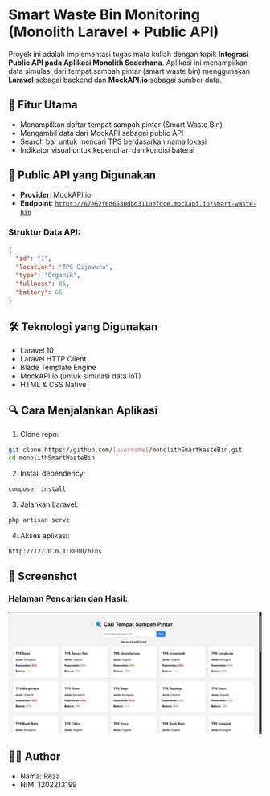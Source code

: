 # Smart Waste Bin Monitoring (Monolith Laravel + Public API)

Proyek ini adalah implementasi tugas mata kuliah dengan topik **Integrasi Public API pada Aplikasi Monolith Sederhana**. Aplikasi ini menampilkan data simulasi dari tempat sampah pintar (smart waste bin) menggunakan **Laravel** sebagai backend dan **MockAPI.io** sebagai sumber data.

## 📌 Fitur Utama

- Menampilkan daftar tempat sampah pintar (Smart Waste Bin)
- Mengambil data dari MockAPI sebagai public API
- Search bar untuk mencari TPS berdasarkan nama lokasi
- Indikator visual untuk kepenuhan dan kondisi baterai

## 📡 Public API yang Digunakan

- **Provider**: MockAPI.io
- **Endpoint**: [`https://67e62f6d6530dbd3110efdce.mockapi.io/smart-waste-bin`](https://67e62f6d6530dbd3110efdce.mockapi.io/smart-waste-bin)

### Struktur Data API:
```json
{
  "id": "1",
  "location": "TPS Cijawura",
  "type": "Organik",
  "fullness": 85,
  "battery": 65
}
```

## 🛠️ Teknologi yang Digunakan

- Laravel 10
- Laravel HTTP Client
- Blade Template Engine
- MockAPI.io (untuk simulasi data IoT)
- HTML & CSS Native

## 🔍 Cara Menjalankan Aplikasi

1. Clone repo:
```bash
git clone https://github.com/[username]/monolithSmartWasteBin.git
cd monolithSmartWasteBin
```

2. Install dependency:
```bash
composer install
```

3. Jalankan Laravel:
```bash
php artisan serve
```

4. Akses aplikasi:
```
http://127.0.0.1:8000/bins
```

## 📸 Screenshot

### Halaman Pencarian dan Hasil:
![Preview Smart Waste Bin](public/web.png)

## 🙋‍♀️ Author

- Nama: Reza
- NIM: 1202213199
